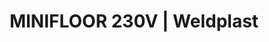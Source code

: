 ---
Link: "file:/Users/vinayakpatel/Downloads/www.weldplast.cz/minifloor-230v"
product_name: "MINIFLOORMinifloor"
product_id: "Obj. číslo:154.330"
title: "MINIFLOOR 230V | Weldplast"
product_desc: "MINIFLOOR v sekundě přemění Váš horkovzdušný ruční přístroj ve svařovací automat. Zvýší kvalitu svaru, usnadní práci a významně ušetří Váš čas. Jeho využití se vyplatí v menších prostorech, a to již od délky svaru 1,2 m. Je velmi lehký (5,3 kg) a díky tomu snadno přenosný.Jediný automat s nejjednodušším možným připojením ručního horkovzdušného přístroje.Vhodný pro délky svarů od 1,2 m.Spolehlivá švýcarská kvalita.Vzhledem k 51 mm minimální vzdálenosti od zdi potřebujete jen jediný spoj po celé délce svaru, a tím ušetříte mnoho času.MINIFLOOR je velmi lehký – 6,6 kg (včetně TRIAC / trysky) a snadno přenositelný.Vynikající přesnost po celé délce svaru."
product_specs: "Značka konformity, Třída ochrany I, NapětíV~230, PříkonW15 pohonná jednotka (1600 s TRIAC AT), FrekvenceHz50/60, Max. teplota°C40 - 620, Rychlostm/min0,5 - 5, Rozsah průtoku vzduchu%20 - 100, Rozměry (D x Š x V)mm																								310 x 225 x 242																								495 x 225 x 295 - s TRIAC AT																							, Hmotnostkg5,3 (6,6 včetně trysky)"
product_downloads: "MINIFLOOR - manuál CZ_SK																								stáhnout																								, MINIFLOOR - produktový list																								stáhnout																								"
href: "https://www.weldplast.cz/files/minifloor-manual-cz-sk.pdf, https://www.weldplast.cz/files/minifloor-manual-cz-sk.pdf, https://www.weldplast.cz/files/minifloor-flyer-cz.pdf, https://www.weldplast.cz/files/minifloor-flyer-cz.pdf"
accessories: "UNIFLOOR E230 V / 2300 W, s odvíječem, tryska úzkáUNIFLOOR S230V/2300W, s odvíječem, úzká tryskaUNIFLOOR E230 V / 2300 W, s odvíječem, úzká tryskaUNIFLOOR S230 V / 2300 W včetně boxu"
similar_products: ""
---